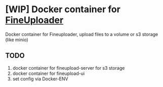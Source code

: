 # [WIP] Docker container for [FineUploader](https://github.com/FineUploader/fine-uploader)
Docker container for Fineuploader, upload files to a volume or s3 storage (like minio)

## TODO
1. docker container for fineupload-server for s3 storage
2. docker container for fineupload-ui
3. set config via Docker-ENV
